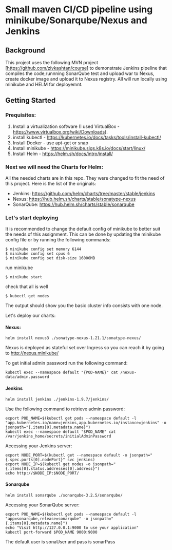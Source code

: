 
# Small maven CI/CD pipeline using minikube/Sonarqube/Nexus and Jenkins

## Background

This project uses the following MVN project [https://github.com/zivkashtan/course] to demonstrate Jenkins pipeline that compiles the code,runnning SonarQube test and upload war to Nexus, create docker image and upload it to Nexus registry.
All will run locally using minikube and HELM for deployemnt.

## Getting Started

### Prequisites:

1. Install a virtualization software (I used VirtualBox - https://www.virtualbox.org/wiki/Downloads).
2. install kubectl - https://kubernetes.io/docs/tasks/tools/install-kubectl/
3. Install Docker - use apt-get or snap
4. Install minikube - https://minikube.sigs.k8s.io/docs/start/linux/
5. Install Helm - https://helm.sh/docs/intro/install/


### Next we will need the Charts for Helm:

All the needed charts are in this repo. They were changed to fit the need of this project.
Here is the list of the originals:

* Jenkins: https://github.com/helm/charts/tree/master/stable/jenkins
* Nexus: https://hub.helm.sh/charts/stable/sonatype-nexus
* SonarQube: https://hub.helm.sh/charts/stable/sonarqube


### Let's start deploying

It is recommended to change the default config of minikube to better suit the needs of this assignment. This can be done by updating the minikube config file or by running the following commands:
```
$ minikube config set memory 6144
$ minikube config set cpus 6
$ minikube config set disk-size 16000MB
```
run minikube 
```
$ minikube start
```
check that all is well
```
$ kubectl get nodes
```
The output should show you the basic cluster info consists with one node.

Let's deploy our charts:
#### Nexus:
```
helm install nexus3 ./sonatype-nexus-1.21.1/sonatype-nexus/
```

Nexus is deployed as stateful set over Ingress so you can reach it by going to http://nexus.minikube/

To get initial admin password run the following command:
```
kubectl exec --namespace default "{POD-NAME}" cat /nexus-data/admin.password
```

#### Jenkins
```
helm install jenkins ./jenkins-1.9.7/jenkins/
```

Use the following command to retrieve admin password:
```
export POD_NAME=$(kubectl get pods --namespace default -l "app.kubernetes.io/name=jenkins,app.kubernetes.io/instance=jenkins" -o jsonpath="{.items[0].metadata.name}")
kubectl exec --namespace default "$POD_NAME" cat /var/jenkins_home/secrets/initialAdminPassword
```
Accessing your Jenkins server:
```
export NODE_PORT=$(kubectl get --namespace default -o jsonpath="{.spec.ports[0].nodePort}" svc jenkins)
export NODE_IP=$(kubectl get nodes -o jsonpath="{.items[0].status.addresses[0].address}")
echo http://$NODE_IP:$NODE_PORT/
```
#### Sonarqube
```
helm install sonarqube ./sonarqube-3.2.5/sonarqube/
```
Accessing your SonarQube server:
```
export POD_NAME=$(kubectl get pods --namespace default -l "app=sonarqube,release=sonarqube" -o jsonpath="{.items[0].metadata.name}")
echo "Visit http://127.0.0.1:9000 to use your application"
kubectl port-forward $POD_NAME 9000:9000
```
The default user is sonaUser and pass is sonarPass
